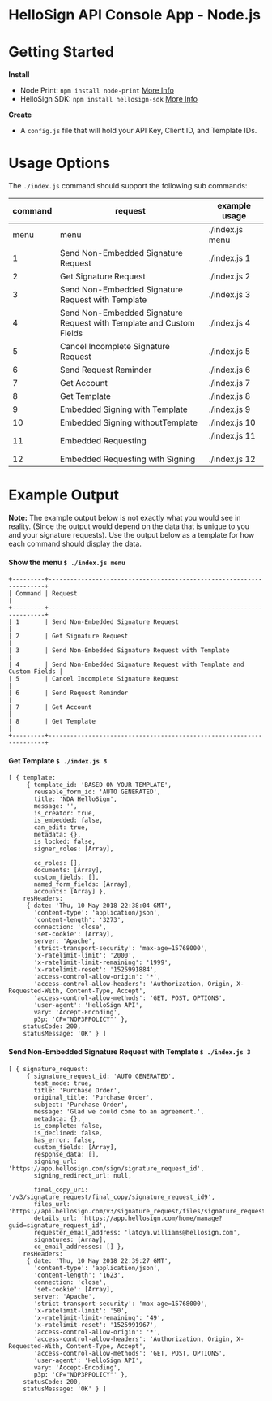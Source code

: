 # HelloSign API Console App - Node.js

# Getting Started

**Install**

- Node Print: `npm install node-print` [More Info](https://www.npmjs.com/package/node-print)
- HelloSign SDK: `npm install hellosign-sdk` [More Info](https://app.hellosign.com/api/libraries)

**Create**

- A `config.js` file that will hold your API Key, Client ID, and Template IDs.

# Usage Options

The `./index.js` command should support the following sub commands:

| command        | request                                              | example usage                            |
|----------------|------------------------------------------------------|------------------------------------------|
|menu            | menu                                                 | ./index.js menu                          |
|1               | Send Non-Embedded Signature Request                  | ./index.js 1                             |
|2               | Get Signature Request                                | ./index.js 2                             |
|3               | Send Non-Embedded Signature Request with Template    | ./index.js 3                             |
|4               | Send Non-Embedded Signature Request with Template and Custom Fields | ./index.js 4              |
|5               | Cancel Incomplete Signature Request                  | ./index.js 5                             |
|6               | Send Request Reminder                                | ./index.js 6                             |
|7               | Get Account                                          | ./index.js 7                             |
|8               | Get Template                                         | ./index.js 8                             |
|9               | Embedded Signing with Template                       | ./index.js 9                             |
|10              | Embedded Signing withoutTemplate                     | ./index.js 10                            |
|11              | Embedded Requesting                                  | ./index.js 11                            |
|12              | Embedded Requesting with Signing                     | ./index.js 12                            |

# Example Output

**Note:** The example output below is not exactly what you would see in reality. (Since the output would depend on the data that is unique to you and your signature requests). Use the output below as a template for how each command should display the data.

#### Show the menu `$ ./index.js menu`

```
+---------+---------------------------------------------------------------------+
| Command | Request                                                             |
+---------+---------------------------------------------------------------------+
| 1       | Send Non-Embedded Signature Request                                 |
| 2       | Get Signature Request                                               |
| 3       | Send Non-Embedded Signature Request with Template                   |
| 4       | Send Non-Embedded Signature Request with Template and Custom Fields |
| 5       | Cancel Incomplete Signature Request                                 |
| 6       | Send Request Reminder                                               |
| 7       | Get Account                                                         |
| 8       | Get Template                                                        |
+---------+---------------------------------------------------------------------+
```

#### Get Template `$ ./index.js 8`
```
[ { template:
     { template_id: 'BASED ON YOUR TEMPLATE',
       reusable_form_id: 'AUTO GENERATED',
       title: 'NDA HelloSign',
       message: '',
       is_creator: true,
       is_embedded: false,
       can_edit: true,
       metadata: {},
       is_locked: false,
       signer_roles: [Array],

       cc_roles: [],
       documents: [Array],
       custom_fields: [],
       named_form_fields: [Array],
       accounts: [Array] },
    resHeaders:
     { date: 'Thu, 10 May 2018 22:38:04 GMT',
       'content-type': 'application/json',
       'content-length': '3273',
       connection: 'close',
       'set-cookie': [Array],
       server: 'Apache',
       'strict-transport-security': 'max-age=15768000',
       'x-ratelimit-limit': '2000',
       'x-ratelimit-limit-remaining': '1999',
       'x-ratelimit-reset': '1525991884',
       'access-control-allow-origin': '*',
       'access-control-allow-headers': 'Authorization, Origin, X-Requested-With, Content-Type, Accept',
       'access-control-allow-methods': 'GET, POST, OPTIONS',
       'user-agent': 'HelloSign API',
       vary: 'Accept-Encoding',
       p3p: 'CP="NOP3PPOLICY"' },
    statusCode: 200,
    statusMessage: 'OK' } ]
```

#### Send Non-Embedded Signature Request with Template `$ ./index.js 3`
```
[ { signature_request:
     { signature_request_id: 'AUTO GENERATED',
       test_mode: true,
       title: 'Purchase Order',
       original_title: 'Purchase Order',
       subject: 'Purchase Order',
       message: 'Glad we could come to an agreement.',
       metadata: {},
       is_complete: false,
       is_declined: false,
       has_error: false,
       custom_fields: [Array],
       response_data: [],
       signing_url: 'https://app.hellosign.com/sign/signature_request_id',
       signing_redirect_url: null,

       final_copy_uri: '/v3/signature_request/final_copy/signature_request_id9',
       files_url: 'https://api.hellosign.com/v3/signature_request/files/signature_request_id',
       details_url: 'https://app.hellosign.com/home/manage?guid=signature_request_id',
       requester_email_address: 'latoya.williams@hellosign.com',
       signatures: [Array],
       cc_email_addresses: [] },
    resHeaders:
     { date: 'Thu, 10 May 2018 22:39:27 GMT',
       'content-type': 'application/json',
       'content-length': '1623',
       connection: 'close',
       'set-cookie': [Array],
       server: 'Apache',
       'strict-transport-security': 'max-age=15768000',
       'x-ratelimit-limit': '50',
       'x-ratelimit-limit-remaining': '49',
       'x-ratelimit-reset': '1525991967',
       'access-control-allow-origin': '*',
       'access-control-allow-headers': 'Authorization, Origin, X-Requested-With, Content-Type, Accept',
       'access-control-allow-methods': 'GET, POST, OPTIONS',
       'user-agent': 'HelloSign API',
       vary: 'Accept-Encoding',
       p3p: 'CP="NOP3PPOLICY"' },
    statusCode: 200,
    statusMessage: 'OK' } ]
```
